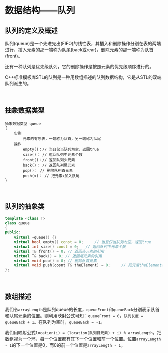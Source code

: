 # 数据结构——队列

## 队列的定义及概述

队列(queue)是一个先进先出(FIFO)的线性表，其插入和删除操作分别在表的两端进行，插入元素的那一端称为队尾(back或rear)，删除元素的那一端称为队首(front)。

还有一种队列是优先级队列，它的删除操作是按照元素的优先级顺序进行的。

C++标准模板库STL的队列是一种用数组描述的队列数据结构，它是从STL的双端队列派生的。

&nbsp;

## 抽象数据类型

```
抽象数据类型 queue
{
	实例
		元素的有序表，一端称为队首，另一端称为队尾
	操作
		empty()：// 当且仅当队列为空，返回true
		size()： // 返回队列中元素个数
		front()：// 返回队列头元素
        back()： // 返回队列尾元素
        pop()： // 删除队列首元素
        push(x)： // 把元素x加入队尾
}
```

&nbsp;

## 队列的抽象类

```cpp
template <class T>
class queue
{
public:
	virtual ~queue() {}
	virtual bool empty() const = 0;		// 当且仅当队列为空，返回true
	virtual int size() const = 0;	// 返回队列中元素个数
	virtual T& front() = 0;	// 返回头元素的引用
	virtual T& back() = 0; // 返回尾元素的引用
	virtual void pop() = 0;	// 删除队首元素
	virtual void push(cosnt T& theElement) = 0;		// 把元素theElement加入队尾
};
```

&nbsp;

## 数组描述

我们令`arrayLength`是队列queue的长度，`queueFront`和`queueBack`分别表示队首和队尾元素的位置。则利用映射公式可知：`queueFront = 0`，`队列长度 = queueBack + 1`。在队列为空时，`queueBack = -1`。

我们用映射公式`location(i) = (location(队列首元素) + i) % arrayLength`，把数组视为一个环，每一个位置都有其下一个位置和前一个位置。位置`arrayLength - 1`的下一个位置是0，而0的前一个位置是`arrayLength - 1`。
